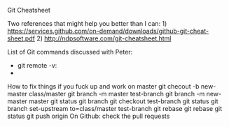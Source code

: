 Git Cheatsheet

Two references that might help you better than I can:
    1) https://services.github.com/on-demand/downloads/github-git-cheat-sheet.pdf
    2) http://ndpsoftware.com/git-cheatsheet.html

List of Git commands discussed with Peter:

- git remote -v: 
- 


How to fix things if you fuck up and work on master
git checout -b new-master class/master
git branch -m master test-branch
git branch -m new-master master
git status 
git branch
git checkout test-branch
git status
git branch set-upstream to=class/master test-branch
git rebase
git rebase
git status
git push origin <name of current branch>
On Github: check the pull requests
